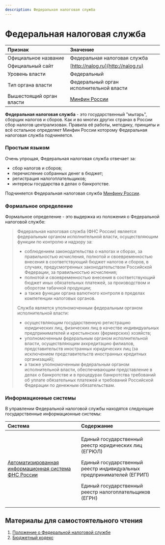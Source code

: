 ```yaml
---
description: Федеральная налоговая служба
---
```


# Федеральная налоговая служба

| Признак | Значение |
| :--- | :--- |
| Официальное название | Федеральная налоговая служба |
| Официальный сайт | [http://nalog.ru](http://nalog.ru) |
| Уровень власти | Федеральный |
| Тип органа власти | Федеральный орган исполнительной власти |
| Вышестоящий орган власти | [Минфин России](minfin.md) |

**Федеральная налоговая служба** - это государственный "мытарь", сборщик налогов и сборов. Как и во многих других странах в России сбор налогов централизован. Правила её работы, методику, принципы и всё остальное определяет Минфин России которому Федеральная налоговая служба подчиняется.  

### Простым языком

Очень упрощая, Федеральная налоговая служба отвечает за:

* сбор налогов и сборов;
* перечисление собранных денег в бюджет;
* регистрация налогоплательщиков;
* интересы государства в делах о банкротстве.

Подчиняется Федеральная налоговая служба [Минфину России](minfin.md).

### Формальное определение

Формальное определение - это выдержка из положения о Федеральной налоговой службе:

> Федеральная налоговая служба \(ФНС России\) является федеральным органом исполнительной власти, осуществляющим функции по контролю и надзору за:
>
> * соблюдением законодательства о налогах и сборах, за правильностью исчисления, полнотой и своевременностью внесения в соответствующий бюджет налогов и сборов, в случаях, предусмотренных законодательством Российской Федерации, за правильностью исчисления;
> * полнотой и своевременностью внесения в соответствующий бюджет иных обязательных платежей, за производством и оборотом табачной продукции;
> * а также функции органа валютного контроля в пределах компетенции налоговых органов.
>
> Служба является уполномоченным федеральным органом исполнительной власти:
>
> * осуществляющим государственную регистрацию юридических лиц, физических лиц в качестве индивидуальных предпринимателей и крестьянских \(фермерских\) хозяйств; 
> * уполномоченным федеральным органом исполнительной власти, осуществляющим аккредитацию филиалов, представительств иностранных юридических лиц \(за исключением представительств иностранных кредитных организаций\);
> * а также уполномоченным федеральным органом исполнительной власти, обеспечивающим представление в делах о банкротстве и в процедурах банкротства требований об уплате обязательных платежей и требований Российской Федерации по денежным обязательствам.

### Информационные системы

В управлении Федеральной налоговой службы находятся следующие государственные информационные системы:

<table>
  <thead>
    <tr>
      <th style="text-align:left">Система</th>
      <th style="text-align:left">Содержание</th>
    </tr>
  </thead>
  <tbody>
    <tr>
      <td style="text-align:left"><a href="../../../gis/gisaddonlist.md#avtomatizirovannaya-informacionnaya-sistema-fns-rossii">Автоматизированная информационная система ФНС России</a>
      </td>
      <td style="text-align:left">
        <p>Единый государственный реестр юридических лиц (ЕГРЮЛ)</p>
        <p>Единый государственный реестр индивидуальных предпринимателей (ЕГРИП)</p>
        <p>Единый государственный реестр налогоплательщиков (ЕГРН)</p>
      </td>
    </tr>
  </tbody>
</table>

## Материалы для самостоятельного чтения

1. [Положение о Федеральной налоговой службе ](https://www.nalog.ru/rn77/about_fts/fts/official_data/3909898/)
2. [Бюджетный кодекс](../../../howto/howtostart/budkodeks.md)

  


